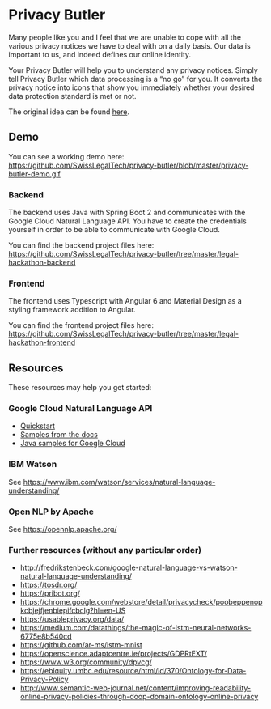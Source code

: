 # Privacy Butler
Many people like you and I feel that we are unable to cope with all the various privacy notices we have to deal with on a daily basis. Our data is important to us, and indeed defines our online identity.

Your Privacy Butler will help you to understand any privacy notices. Simply tell Privacy Butler which data processing is a “no go” for you. It converts the privacy notice into icons that show you immediately whether your desired data protection standard is met or not.

The original idea can be found
[here](https://github.com/SchweizerischeBundesbahnen/legal-hackathon-2018/blob/master/SBB_Hackathon2018_PrivacyButler.pdf).

## Demo
You can see a working demo here:
https://github.com/SwissLegalTech/privacy-butler/blob/master/privacy-butler-demo.gif

### Backend
The backend uses Java with Spring Boot 2 and communicates with the Google Cloud Natural Language API.
You have to create the credentials yourself in order to be able to communicate with Google Cloud.

You can find the backend project files here:
https://github.com/SwissLegalTech/privacy-butler/tree/master/legal-hackathon-backend

### Frontend
The frontend uses Typescript with Angular 6 and Material Design as a styling framework addition to Angular.

You can find the frontend project files here:
https://github.com/SwissLegalTech/privacy-butler/tree/master/legal-hackathon-frontend

## Resources
These resources may help you get started:

### Google Cloud Natural Language API
- [Quickstart](https://cloud.google.com/natural-language/docs/quickstart)
- [Samples from the docs](https://cloud.google.com/natural-language/docs/samples)
- [Java samples for Google Cloud](https://github.com/GoogleCloudPlatform/java-docs-samples/tree/master/language/)

### IBM Watson
See https://www.ibm.com/watson/services/natural-language-understanding/

### Open NLP by Apache
See https://opennlp.apache.org/

### Further resources (without any particular order)
- http://fredrikstenbeck.com/google-natural-language-vs-watson-natural-language-understanding/
- https://tosdr.org/
- https://pribot.org/
- https://chrome.google.com/webstore/detail/privacycheck/poobeppenopkcbjejfjenbiepifcbclg?hl=en-US
- https://usableprivacy.org/data/
- https://medium.com/datathings/the-magic-of-lstm-neural-networks-6775e8b540cd
- https://github.com/ar-ms/lstm-mnist
- https://openscience.adaptcentre.ie/projects/GDPRtEXT/
- https://www.w3.org/community/dpvcg/
- https://ebiquity.umbc.edu/resource/html/id/370/Ontology-for-Data-Privacy-Policy
- http://www.semantic-web-journal.net/content/improving-readability-online-privacy-policies-through-doop-domain-ontology-online-privacy